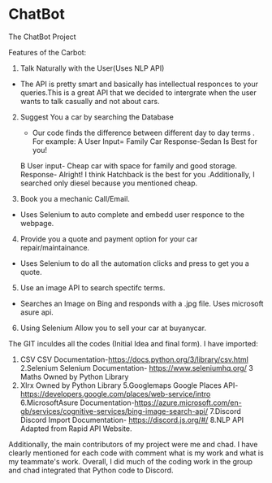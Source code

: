 # ChatBot
The ChatBot Project

Features of the Carbot:
1. Talk Naturally with the User(Uses NLP API)
 - The API is pretty smart and basically has intellectual responces to your queries.This is a great API that we decided to intergrate     when the user wants to talk casually and not about cars.

2. Suggest You a car by searching the Database
    - Our code finds the difference between different day to day terms . For example:
     A User Input= Family Car 
     Response-Sedan Is Best for you!
      
     B User input- Cheap car with space for family and good storage.
     Response- Alright! I think Hatchback is the best for you .Additionally, I searched only diesel because you mentioned cheap.
    

3. Book you a mechanic Call/Email.
- Uses Selenium to auto complete and embedd user responce to the webpage.

4. Provide you a quote and payment option for your car repair/maintainance.
 - Uses Selenium to do all the automation clicks and press to get you a quote.
 
5. Use an image API to search spectifc terms.
 - Searches an Image on Bing and responds with a .jpg file. Uses microsoft asure api.

6. Using Selenium Allow you to sell your car at buyanycar.


The GIT inculdes all the codes (Initial Idea and final form). I have imported:
1. CSV 
   CSV Documentation-https://docs.python.org/3/library/csv.html
2.Selenium
   Selenium Documentation- https://www.seleniumhq.org/
3 Maths
   Owned by Python Library
4. Xlrx
   Owned by Python Library
5.Googlemaps
   Google Places API-https://developers.google.com/places/web-service/intro
6.MicrosoftAsure
   Documentation-https://azure.microsoft.com/en-gb/services/cognitive-services/bing-image-search-api/
7.Discord
   Discord Import Documentation- https://discord.js.org/#/
8.NLP API
   Adapted from Rapid API Website.

Additionally, the main contributors of my project were me and chad. I have clearly mentioned for each code with comment what is my work and what is my teammate's work. Overall, I did much of the coding work in the group and chad integrated that Python code to Discord.


